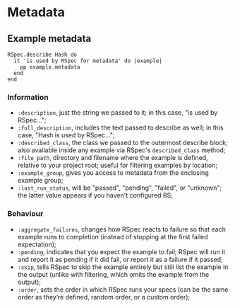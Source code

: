# Metadata

## Example metadata

```
RSpec.describe Hash do
  it 'is used by RSpec for metadata' do |example|
    pp example.metadata
  end
end
```

### Information

  * `:description`, just the string we passed to it; in this case, "is used by RSpec...";
  * `:full_description`, includes the text passed to describe as well; in this case, "Hash is used by RSpec...";
  * `:described_class`, the class we passed to the outermost describe block; also available inside any example via RSpec's `described_class` method;
  * `:file_path`, directory and filename where the example is defined, relative to your project root; useful for filtering examples by location;
  * `:example_group`, gives you access to metadata from the enclosing example group;
  * `:last_run_status`, will be "passed", "pending", "failed", or "unknown"; the latter value appears if you haven't configured RS;

### Behaviour

  * `:aggregate_failures`, changes how RSpec reacts to failure so that each example runs to completion (instead of stopping at the first failed expectation);
  * `:pending`, indicates that you expect the example to fail; RSpec will run it and report it as pending if it did fail, or report it as a failure if it passed;
  * `:skip`, tells RSpec to skip the example entirely but still list the example in the output (unlike with filtering, which omits the example from the output);
  * `:order`, sets the order in which RSpec runs your specs (can be the same order as they’re defined, random order, or a custom order);
